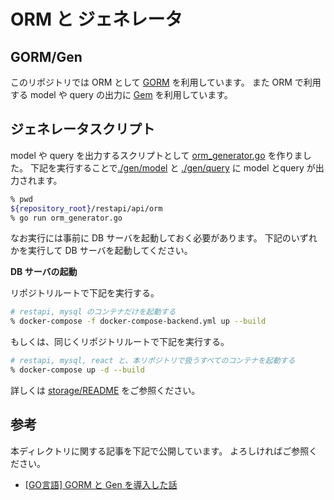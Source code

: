 # ORM と ジェネレータ

## GORM/Gen

このリポジトリでは ORM として [GORM](https://gorm.io/) を利用しています。
また ORM で利用する model や query の出力に [Gem](https://gorm.io/gen/) を利用しています。

## ジェネレータスクリプト

model や query を出力するスクリプトとして [orm_generator.go](./orm_generator.go) を作りました。
下記を実行することで[./gen/model](./gen/model) と [./gen/query](./gen/query) に model とquery が出力されます。


```zsh
% pwd
${repository_root}/restapi/api/orm
% go run orm_generator.go
```

なお実行には事前に DB サーバを起動しておく必要があります。
下記のいずれかを実行して DB サーバを起動してください。


**DB サーバの起動**

リポジトリルートで下記を実行する。

```bash
# restapi, mysql のコンテナだけを起動する
% docker-compose -f docker-compose-backend.yml up --build
```

もしくは、同じくリポジトリルートで下記を実行する。

```bash
# restapi, mysql, react と、本リポジトリで扱うすべてのコンテナを起動する
% docker-compose up -d --build
```


詳しくは [storage/README](../../../storage/README.md) をご参照ください。

## 参考

本ディレクトリに関する記事を下記で公開しています。
よろしければご参照ください。

- [[GO言語] GORM と Gen を導入した話](https://qiita.com/ksh-fthr/items/9032289925ed8da4ffb9)

